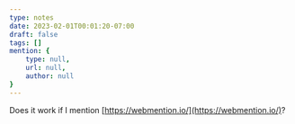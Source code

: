 ```yaml
---
type: notes
date: 2023-02-01T00:01:20-07:00
draft: false
tags: []
mention: { 
	type: null,
	url: null, 
	author: null
}
---
```

Does it work if I mention [https://webmention.io/](https://webmention.io/)?